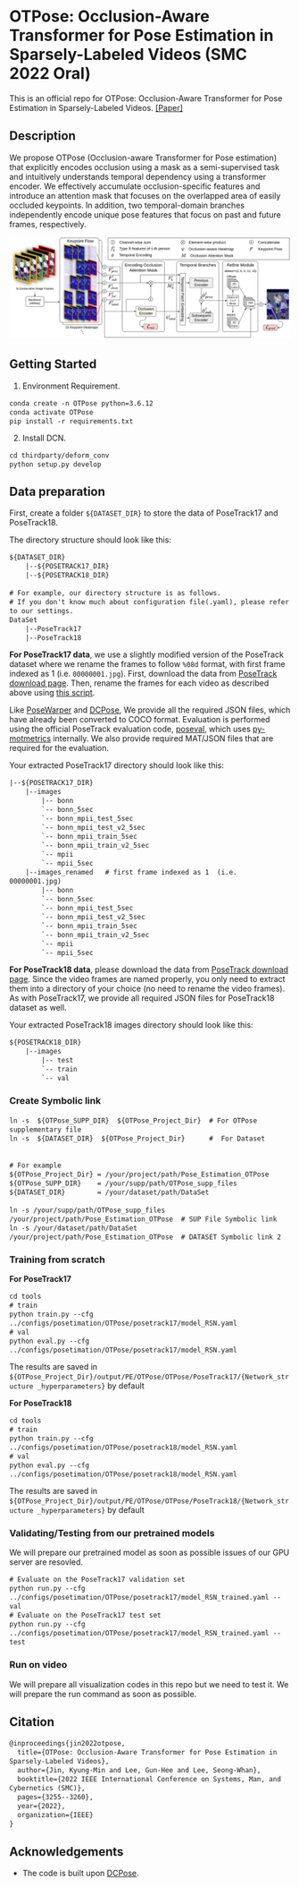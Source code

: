 # OTPose: Occlusion-Aware Transformer for Pose Estimation in Sparsely-Labeled Videos (SMC 2022 Oral)

This is an official repo for OTPose: Occlusion-Aware Transformer for Pose Estimation in Sparsely-Labeled Videos. [\[Paper\]](https://arxiv.org/abs/2207.09725)

## Description

We propose OTPose (Occlusion-aware Transformer for Pose estimation) that explicitly encodes occlusion using a mask as a semi-supervised task and intuitively understands temporal dependency using a transformer encoder. We effectively accumulate occlusion-specific features and introduce an attention mask that focuses on the overlapped area of easily occluded keypoints. In addition, two temporal-domain branches independently encode unique pose features that focus on past and future frames, respectively.

![](docs/main.png)

## Getting Started

1. Environment Requirement.

```terminal
conda create -n OTPose python=3.6.12
conda activate OTPose
pip install -r requirements.txt
```

[//]: # "2. Install pytorch."
[//]: #
[//]: # "If you use cudatoolkit >= 11.x, you can change the cudatoolkit version. "
[//]: # "```angular2html"
[//]: # "conda install pytorch torchvision cudatoolkit=10.2 -c pytorch -c conda-forge"
[//]: # "```"

2. Install DCN.

```angular2html
cd thirdparty/deform_conv
python setup.py develop
```

[//]: # "- trouble-shooting"
[//]: # "```angular2html"
[//]: # "subprocess.CalledProcessError: Command '['which', 'x86_64-conda_cos7-linux-gnu-c++']' returned non-zero exit status 1."
[//]: # "$ conda install gxx_linux-64"
[//]: # "```"

## Data preparation

First, create a folder `${DATASET_DIR}` to store the data of PoseTrack17 and PoseTrack18.

The directory structure should look like this:

```
${DATASET_DIR}
	|--${POSETRACK17_DIR}
	|--${POSETRACK18_DIR}

# For example, our directory structure is as follows.
# If you don't know much about configuration file(.yaml), please refer to our settings.
DataSet
	|--PoseTrack17
	|--PoseTrack18
```

**For PoseTrack17 data**, we use a slightly modified version of the PoseTrack dataset where we rename the frames to follow `%08d` format, with first frame indexed as 1 (i.e. `00000001.jpg`). First, download the data from [PoseTrack download page](https://posetrack.net/users/download.php). Then, rename the frames for each video as described above using [this script](https://github.com/facebookresearch/DetectAndTrack/blob/master/tools/gen_posetrack_json.py).

Like [PoseWarper](https://github.com/facebookresearch/PoseWarper) and [DCPose](https://github.com/Pose-Group/DCPose), We provide all the required JSON files, which have already been converted to COCO format. Evaluation is performed using the official PoseTrack evaluation code, [poseval](https://github.com/leonid-pishchulin/poseval), which uses [py-motmetrics](https://github.com/cheind/py-motmetrics) internally. We also provide required MAT/JSON files that are required for the evaluation.

Your extracted PoseTrack17 directory should look like this:

```
|--${POSETRACK17_DIR}
	|--images
        |-- bonn
        `-- bonn_5sec
        `-- bonn_mpii_test_5sec
        `-- bonn_mpii_test_v2_5sec
        `-- bonn_mpii_train_5sec
        `-- bonn_mpii_train_v2_5sec
        `-- mpii
        `-- mpii_5sec
    |--images_renamed   # first frame indexed as 1  (i.e. 00000001.jpg)
     	|-- bonn
        `-- bonn_5sec
        `-- bonn_mpii_test_5sec
        `-- bonn_mpii_test_v2_5sec
        `-- bonn_mpii_train_5sec
        `-- bonn_mpii_train_v2_5sec
        `-- mpii
        `-- mpii_5sec
```

**For PoseTrack18 data**, please download the data from [PoseTrack download page](https://posetrack.net/users/download.php). Since the video frames are named properly, you only need to extract them into a directory of your choice (no need to rename the video frames). As with PoseTrack17, we provide all required JSON files for PoseTrack18 dataset as well.

Your extracted PoseTrack18 images directory should look like this:

```
${POSETRACK18_DIR}
    |--images
        |-- test
        `-- train
        `-- val
```

### Create Symbolic link

```
ln -s  ${OTPose_SUPP_DIR}  ${OTPose_Project_Dir}  # For OTPose supplementary file
ln -s  ${DATASET_DIR}  ${OTPose_Project_Dir}      #  For Dataset


# For example
${OTPose_Project_Dir} = /your/project/path/Pose_Estimation_OTPose
${OTPose_SUPP_DIR}    = /your/supp/path/OTPose_supp_files
${DATASET_DIR}        = /your/dataset/path/DataSet

ln -s /your/supp/path/OTPose_supp_files  /your/project/path/Pose_Estimation_OTPose  # SUP File Symbolic link
ln -s /your/dataset/path/DataSet         /your/project/path/Pose_Estimation_OTPose  # DATASET Symbolic link 2
```

### Training from scratch

**For PoseTrack17**

```
cd tools
# train
python train.py --cfg ../configs/posetimation/OTPose/posetrack17/model_RSN.yaml
# val
python eval.py --cfg ../configs/posetimation/OTPose/posetrack17/model_RSN.yaml
```

The results are saved in `${OTPose_Project_Dir}/output/PE/OTPose/OTPose/PoseTrack17/{Network_structure _hyperparameters}` by default

**For PoseTrack18**

```
cd tools
# train
python train.py --cfg ../configs/posetimation/OTPose/posetrack18/model_RSN.yaml
# val
python eval.py --cfg ../configs/posetimation/OTPose/posetrack18/model_RSN.yaml
```

The results are saved in `${OTPose_Project_Dir}/output/PE/OTPose/OTPose/PoseTrack18/{Network_structure _hyperparameters}` by default

### Validating/Testing from our pretrained models

We will prepare our pretrained model as soon as possible issues of our GPU server are resovled.

```
# Evaluate on the PoseTrack17 validation set
python run.py --cfg ../configs/posetimation/OTPose/posetrack17/model_RSN_trained.yaml --val
# Evaluate on the PoseTrack17 test set
python run.py --cfg ../configs/posetimation/OTPose/posetrack17/model_RSN_trained.yaml --test
```

### Run on video

We will prepare all visualization codes in this repo but we need to test it. We will prepare the run command as soon as possible.

[//]: # "```"
[//]: # "cd demo/                   "
[//]: # "mkdir input/"
[//]: # "# Put your video in the input directory"
[//]: # "python video.py"
[//]: # "```"

## Citation

```
@inproceedings{jin2022otpose,
  title={OTPose: Occlusion-Aware Transformer for Pose Estimation in Sparsely-Labeled Videos},
  author={Jin, Kyung-Min and Lee, Gun-Hee and Lee, Seong-Whan},
  booktitle={2022 IEEE International Conference on Systems, Man, and Cybernetics (SMC)},
  pages={3255--3260},
  year={2022},
  organization={IEEE}
}
```

## Acknowledgements

- The code is built upon [DCPose](https://github.com/Pose-Group/DCPose).
